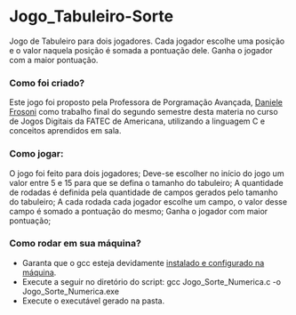 # Jogo_Tabuleiro-Sorte
 Jogo de Tabuleiro para dois jogadores. Cada jogador escolhe uma posição e o valor naquela posição é somada a pontuação dele. Ganha o jogador com a maior pontuação.
 
### Como foi criado?
 Este jogo foi proposto pela Professora de Porgramação Avançada, [Daniele Frosoni](https://www.linkedin.com/in/daniele-frosoni-a41403b/) como trabalho final do segundo semestre desta materia no curso de Jogos Digitais da FATEC de Americana, utilizando a linguagem C e conceitos aprendidos em sala.
 
### Como jogar:
 O jogo foi feito para dois jogadores;
 Deve-se escolher no início do jogo um valor entre 5 e 15 para que se defina o tamanho do tabuleiro;
 A quantidade de rodadas é definida pela quantidade de campos gerados pelo tamanho do tabuleiro;
 A cada rodada cada jogador escolhe um campo, o valor desse campo é somado a pontuação do mesmo;
 Ganha o jogador com maior pontuação;

### Como rodar em sua máquina?

 - Garanta que o gcc esteja devidamente [instalado e configurado na máquina](https://gcc.gnu.org/install/).
 - Execute a seguir no diretório do script: gcc Jogo_Sorte_Numerica.c -o Jogo_Sorte_Numerica.exe
 - Execute o executável gerado na pasta.
